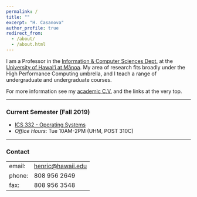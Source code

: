 ```yaml
---
permalink: /
title: ""
excerpt: "H. Casanova"
author_profile: true
redirect_from: 
  - /about/
  - /about.html
---
```


I am a Professor in the 
[Information & Computer Sciences Dept.](http://www.ics.hawaii.edu) at the
[University of Hawai&#699;i at M&#257;noa](https://manoa.hawaii.edu).   My area
of research fits broadly under the High Performance Computing umbrella, and I teach
a range of undergraduate and undergraduate courses. 

For more information see my [academic C.V.](xxxx) and the links at the very top.

---
### Current Semester (Fall 2019)

  - [ICS 332 - Operating Systems](https://henricasanova.github.io/ics332_fall2019/)
  - *Office Hours*: Tue 10AM-2PM (UHM, POST 310C)

---
### Contact

<table style="width:auto">
<tr><td>email: </td><td><a href="mailto:henric@hawaii.edu">henric@hawaii.edu</a></td></tr>
<tr><td>phone: </td><td>808 956 2649</td></tr>
<tr><td>fax: </td><td>808 956 3548</td></tr>
</table>


